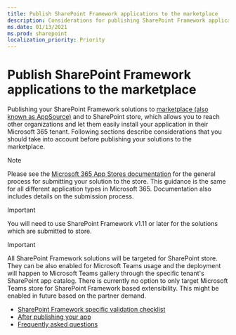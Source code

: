 ```yaml
---
title: Publish SharePoint Framework applications to the marketplace
description: Considerations for publishing SharePoint Framework applications to the marketplace
ms.date: 01/13/2021
ms.prod: sharepoint
localization_priority: Priority
---
```


# Publish SharePoint Framework applications to the marketplace

Publishing your SharePoint Framework solutions to [marketplace (also known as AppSource)](https://appsource.microsoft.com/) and to SharePoint store, which allows you to reach other organizations and let them easily install your application in their Microsoft 365 tenant. Following sections describe considerations that you should take into account before publishing your solutions to the marketplace.

> [!NOTE]
> Please see the [Microsoft 365 App Stores documentation](https://docs.microsoft.com/office/dev/store/) for the general process for submitting your solution to the store. This guidance is the same for all different application types in Microsoft 365. Documentation also includes details on the submission process.

> [!IMPORTANT]
> You will need to use SharePoint Framework v1.11 or later for the solutions which are submitted to store.

> [!IMPORTANT]
> All SharePoint Framework solutions will be targeted for SharePoint store. They can be also enabled for Microsoft Teams usage and the deployment will happen to Microsoft Teams gallery through the specific tenant's SharePoint app catalog. There is currently no option to only target Microsoft Teams store for SharePoint Framework based extensibility. This might be enabled in future based on the partner demand.

* [SharePoint Framework specific validation checklist](publish-to-marketplace-checklist.md)
* [After publishing your app](publish-to-marketplace-after-publishing.md)
* [Frequently asked questions](publish-to-marketplace-faq.yml)
